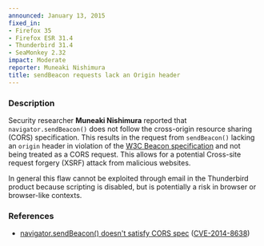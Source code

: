 ```yaml
---
announced: January 13, 2015
fixed_in:
- Firefox 35
- Firefox ESR 31.4
- Thunderbird 31.4
- SeaMonkey 2.32
impact: Moderate
reporter: Muneaki Nishimura
title: sendBeacon requests lack an Origin header
---
```


<h3>Description</h3>

<p>Security researcher <strong>Muneaki Nishimura</strong> reported that
<code>navigator.sendBeacon()</code> does not follow the cross-origin resource
sharing (CORS) specification. This results in the request from
<code>sendBeacon()</code> lacking an <code>origin</code> header in violation of
the <a href="http://www.w3.org/TR/beacon/">W3C Beacon specification</a> and not
being treated as a CORS request. This allows for a potential Cross-site request
forgery (XSRF) attack from malicious websites.
</p>

<p class="note">In general this flaw cannot be exploited through email in the
Thunderbird product because scripting is disabled, but is potentially a risk in
browser or browser-like contexts.</p>

<h3>References</h3>

<ul>
  <li><a href="https://bugzilla.mozilla.org/show_bug.cgi?id=1080987">
       navigator.sendBeacon() doesn't satisfy CORS spec</a>
(<a href="http://cve.mitre.org/cgi-bin/cvename.cgi?name=CVE-2014-8638"
class="ex-ref">CVE-2014-8638</a>)</li>
</ul>

